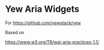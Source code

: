 # Yew Aria Widgets

For https://github.com/yewstack/yew

Based on

https://www.w3.org/TR/wai-aria-practices-1.1/

